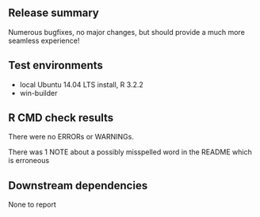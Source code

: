 ## Release summary

Numerous bugfixes, no major changes, but should provide a much more seamless experience!

## Test environments

* local Ubuntu 14.04 LTS install, R 3.2.2
* win-builder 

## R CMD check results

There were no ERRORs or WARNINGs.

There was 1 NOTE about a possibly misspelled word in the README which is erroneous

## Downstream dependencies

None to report